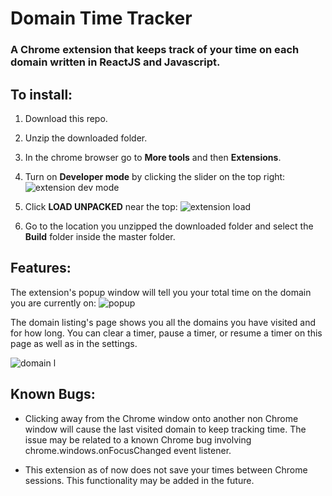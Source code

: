 # Domain Time Tracker
### A Chrome extension that keeps track of your time on each domain written in ReactJS and Javascript.

## To install:

1. Download this repo.

2. Unzip the downloaded folder.

3. In the chrome browser go to **More tools** and then **Extensions**.

4. Turn on **Developer mode** by clicking the slider on the top right:
![extension dev mode](https://user-images.githubusercontent.com/6424086/40699649-6804e5c6-638a-11e8-8f68-2db3e6cdbf13.png)

5. Click **LOAD UNPACKED** near the top:
![extension load](https://user-images.githubusercontent.com/6424086/40699651-6996a28a-638a-11e8-9459-6e8bf4e05389.png)

6. Go to the location you unzipped the downloaded folder and select the **Build** folder 
   inside the master folder.

## Features:

The extension's popup window will tell you your total time on the domain you are currently on:
![popup](https://user-images.githubusercontent.com/6424086/40814963-3bac8ffa-64f8-11e8-9291-93903f9d9893.png)

The domain listing's page shows you all the domains you have visited and for how long.
You can clear a timer, pause a timer, or resume a timer on this page as well as in the settings.

![domain l](https://user-images.githubusercontent.com/6424086/40814911-e59437b2-64f7-11e8-897c-6b581333f8b8.png)

## Known Bugs:
- Clicking away from the Chrome window onto another non Chrome window will cause the last
  visited domain to keep tracking time. The issue may be related to a known Chrome bug
  involving chrome.windows.onFocusChanged event listener.
  
- This extension as of now does not save your times between Chrome sessions. This 
  functionality may be added in the future.
